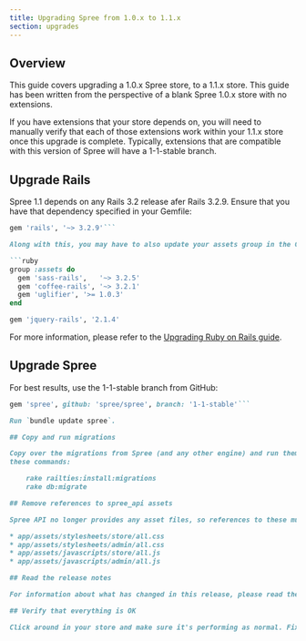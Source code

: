 ```yaml
---
title: Upgrading Spree from 1.0.x to 1.1.x
section: upgrades
---
```


## Overview

This guide covers upgrading a 1.0.x Spree store, to a 1.1.x store. This
guide has been written from the perspective of a blank Spree 1.0.x store with
no extensions.

If you have extensions that your store depends on, you will need to manually
verify that each of those extensions work within your 1.1.x store once this
upgrade is complete. Typically, extensions that are compatible with this
version of Spree will have a 1-1-stable branch.

## Upgrade Rails

Spree 1.1 depends on any Rails 3.2 release afer Rails 3.2.9. Ensure that you have that dependency specified in your Gemfile:

```ruby
gem 'rails', '~> 3.2.9'```

Along with this, you may have to also update your assets group in the Gemfile:

```ruby
group :assets do
  gem 'sass-rails',   '~> 3.2.5'
  gem 'coffee-rails', '~> 3.2.1'
  gem 'uglifier', '>= 1.0.3'
end

gem 'jquery-rails', '2.1.4'
```

For more information, please refer to the [Upgrading Ruby on Rails guide](http://guides.rubyonrails.org/upgrading_ruby_on_rails.html#upgrading-from-rails-3-1-to-rails-3-2).

## Upgrade Spree

For best results, use the 1-1-stable branch from GitHub:

```ruby
gem 'spree', github: 'spree/spree', branch: '1-1-stable'```

Run `bundle update spree`. 

## Copy and run migrations

Copy over the migrations from Spree (and any other engine) and run them using
these commands:

    rake railties:install:migrations
    rake db:migrate

## Remove references to spree_api assets

Spree API no longer provides any asset files, so references to these must be removed from:

* app/assets/stylesheets/store/all.css
* app/assets/stylesheets/admin/all.css
* app/assets/javascripts/store/all.js
* app/assets/javascripts/admin/all.js

## Read the release notes

For information about what has changed in this release, please read the [1.1.0 Release Notes](http://guides.spreecommerce.org/release_notes/spree_1_1_0.html).

## Verify that everything is OK

Click around in your store and make sure it's performing as normal. Fix any deprecation warnings you see.
